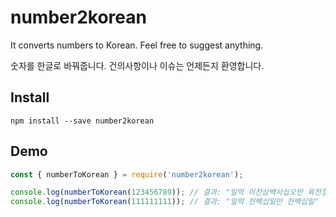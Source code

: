 # number2korean

It converts numbers to Korean. Feel free to suggest anything.

숫자를 한글로 바꿔줍니다. 건의사항이나 이슈는 언제든지 환영합니다.

## Install

```npm install --save number2korean```

## Demo

```javascript
const { numberToKorean } = require('number2korean');

console.log(numberToKorean(123456789)); // 결과: "일억 이천삼백사십오만 육천칠백팔십구"
console.log(numberToKorean(111111111)); // 결과: "일억 천백십일만 천백십일"
```